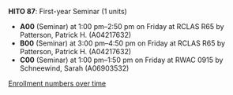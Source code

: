 **HITO 87**: First-year Seminar (1 units)

- **A00** (Seminar) at 1:00 pm–2:50 pm on Friday at RCLAS R65 by Patterson, Patrick H. (A04217632)
- **B00** (Seminar) at 3:00 pm–4:50 pm on Friday at RCLAS R65 by Patterson, Patrick H. (A04217632)
- **C00** (Seminar) at 1:00 pm–1:50 pm on Friday at RWAC 0915 by Schneewind, Sarah (A06903532)

[Enrollment numbers over time](./HITO87.tsv)
